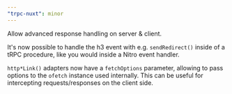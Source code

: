 ```yaml
---
"trpc-nuxt": minor
---
```


Allow advanced response handling on server & client.

It's now possible to handle the h3 event with e.g. `sendRedirect()` inside of a tRPC procedure, like you would inside a Nitro event handler.

`http*Link()` adapters now have a `fetchOptions` parameter, allowing to pass options to the `ofetch` instance used internally. This can be useful for intercepting requests/responses on the client side.
